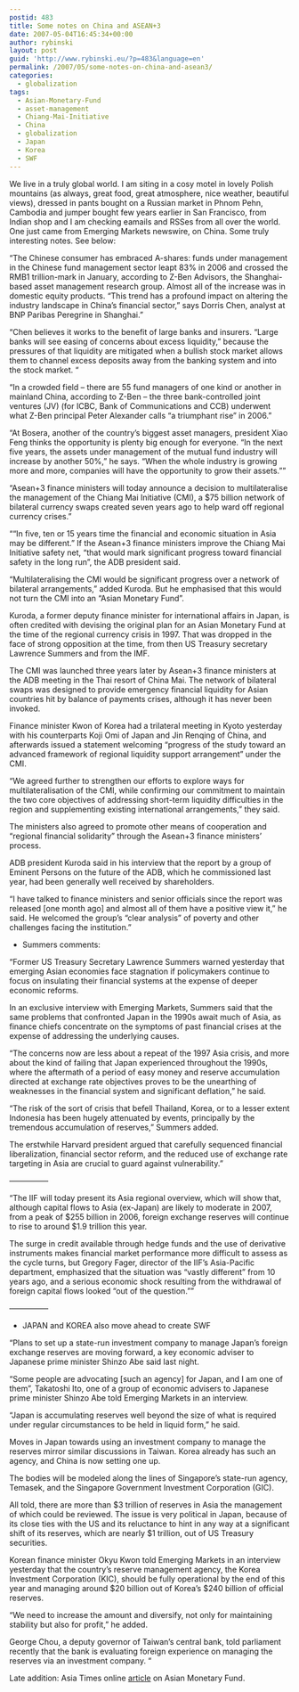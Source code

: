 ```yaml
---
postid: 483
title: Some notes on China and ASEAN+3
date: 2007-05-04T16:45:34+00:00
author: rybinski
layout: post
guid: 'http://www.rybinski.eu/?p=483&language=en'
permalink: /2007/05/some-notes-on-china-and-asean3/
categories:
  - globalization
tags:
  - Asian-Monetary-Fund
  - asset-management
  - Chiang-Mai-Initiative
  - China
  - globalization
  - Japan
  - Korea
  - SWF
---
```

We live in a truly global world. I am siting in a cosy motel in lovely Polish mountains (as always, great food, great atmosphere, nice weather, beautiful views), dressed in pants bought on a Russian market in Phnom Pehn, Cambodia and jumper bought few years earlier in San Francisco, from Indian shop and I am checking eamails and RSSes from all over the world. One just came from Emerging Markets newswire, on China. Some truly interesting notes. See below:

<!--more-->

“The Chinese consumer has embraced A-shares: funds under management in the Chinese fund management sector leapt 83% in 2006 and crossed the RMB1 trillion-mark in January, according to Z-Ben Advisors, the Shanghai-based asset management research group. Almost all of the increase was in domestic equity products. “This trend has a profound impact on altering the industry landscape in China’s financial sector,” says Dorris Chen, analyst at BNP Paribas Peregrine in Shanghai.”

“Chen believes it works to the benefit of large banks and insurers. “Large banks will see easing of concerns about excess liquidity,” because the pressures of that liquidity are mitigated when a bullish stock market allows them to channel excess deposits away from the banking system and into the stock market. “

“In a crowded field – there are 55 fund managers of one kind or another in mainland China, according to Z-Ben – the three bank-controlled joint ventures (JV) (for ICBC, Bank of Communications and CCB) underwent what Z-Ben principal Peter Alexander calls “a triumphant rise” in 2006.”

“At Bosera, another of the country’s biggest asset managers, president Xiao Feng thinks the opportunity is plenty big enough for everyone. “In the next five years, the assets under management of the mutual fund industry will increase by another 50%,” he says. “When the whole industry is growing more and more, companies will have the opportunity to grow their assets.””

“Asean+3 finance ministers will today announce a decision to multilateralise the management of the Chiang Mai Initiative (CMI), a $75 billion network of bilateral currency swaps created seven years ago to help ward off regional currency crises.”

““In five, ten or 15 years time the financial and economic situation in Asia may be different.” If the Asean+3 finance ministers improve the Chiang Mai Initiative safety net, “that would mark significant progress toward financial safety in the long run”, the ADB president said.

“Multilateralising the CMI would be significant progress over a network of bilateral arrangements,” added Kuroda. But he emphasised that this would not turn the CMI into an “Asian Monetary Fund”.

Kuroda, a former deputy finance minister for international affairs in Japan, is often credited with devising the original plan for an Asian Monetary Fund at the time of the regional currency crisis in 1997. That was dropped in the face of strong opposition at the time, from then US Treasury secretary Lawrence Summers and from the IMF.

The CMI was launched three years later by Asean+3 finance ministers at the ADB meeting in the Thai resort of China Mai. The network of bilateral swaps was designed to provide emergency financial liquidity for Asian countries hit by balance of payments crises, although it has never been invoked.

Finance minister Kwon of Korea had a trilateral meeting in Kyoto yesterday with his counterparts Koji Omi of Japan and Jin Renqing of China, and afterwards issued a statement welcoming “progress of the study toward an advanced framework of regional liquidity support arrangement” under the CMI.

“We agreed further to strengthen our efforts to explore ways for multilateralisation of the CMI, while confirming our commitment to maintain the two core objectives of addressing short-term liquidity difficulties in the region and supplementing existing international arrangements,” they said.

The ministers also agreed to promote other means of cooperation and “regional financial solidarity” through the Asean+3 finance ministers’ process.

ADB president Kuroda said in his interview that the report by a group of Eminent Persons on the future of the ADB, which he commissioned last year, had been generally well received by shareholders.

“I have talked to finance ministers and senior officials since the report was released [one month ago] and almost all of them have a positive view it,” he said. He welcomed the group’s “clear analysis” of poverty and other challenges facing the institution.”

  * Summers comments:

“Former US Treasury Secretary Lawrence Summers warned yesterday that emerging Asian economies face stagnation if policymakers continue to focus on insulating their financial systems at the expense of deeper economic reforms.

In an exclusive interview with Emerging Markets, Summers said that the same problems that confronted Japan in the 1990s await much of Asia, as finance chiefs concentrate on the symptoms of past financial crises at the expense of addressing the underlying causes.

“The concerns now are less about a repeat of the 1997 Asia crisis, and more about the kind of failing that Japan experienced throughout the 1990s, where the aftermath of a period of easy money and reserve accumulation directed at exchange rate objectives proves to be the unearthing of weaknesses in the financial system and significant deflation,” he said.

“The risk of the sort of crisis that befell Thailand, Korea, or to a lesser extent Indonesia has been hugely attenuated by events, principally by the tremendous accumulation of reserves,” Summers added.

The erstwhile Harvard president argued that carefully sequenced financial liberalization, financial sector reform, and the reduced use of exchange rate targeting in Asia are crucial to guard against vulnerability.”

—————

“The IIF will today present its Asia regional overview, which will show that, although capital flows to Asia (ex-Japan) are likely to moderate in 2007, from a peak of $255 billion in 2006, foreign exchange reserves will continue to rise to around $1.9 trillion this year.

The surge in credit available through hedge funds and the use of derivative instruments makes financial market performance more difficult to assess as the cycle turns, but Gregory Fager, director of the IIF’s Asia-Pacific department, emphasized that the situation was “vastly different” from 10 years ago, and a serious economic shock resulting from the withdrawal of foreign capital flows looked “out of the question.””

————— 

  * JAPAN and KOREA also move ahead to create SWF

“Plans to set up a state-run investment company to manage Japan’s foreign exchange reserves are moving forward, a key economic adviser to Japanese prime minister Shinzo Abe said last night.

“Some people are advocating [such an agency] for Japan, and I am one of them”, Takatoshi Ito, one of a group of economic advisers to Japanese prime minister Shinzo Abe told Emerging Markets in an interview.
  
“Japan is accumulating reserves well beyond the size of what is required under regular circumstances to be held in liquid form,” he said.

Moves in Japan towards using an investment company to manage the reserves mirror similar discussions in Taiwan. Korea already has such an agency, and China is now setting one up.

The bodies will be modeled along the lines of Singapore’s state-run agency, Temasek, and the Singapore Government Investment Corporation (GIC).

All told, there are more than $3 trillion of reserves in Asia the management of which could be reviewed. The issue is very political in Japan, because of its close ties with the US and its reluctance to hint in any way at a significant shift of its reserves, which are nearly $1 trillion, out of US Treasury securities.

Korean finance minister Okyu Kwon told Emerging Markets in an interview yesterday that the country’s reserve management agency, the Korea Investment Corporation (KIC), should be fully operational by the end of this year and managing around $20 billion out of Korea’s $240 billion of official reserves.
  
“We need to increase the amount and diversify, not only for maintaining stability but also for profit,” he added.
  
George Chou, a deputy governor of Taiwan’s central bank, told parliament recently that the bank is evaluating foreign experience on managing the reserves via an investment company. “

Late addition: Asia Times online [article](http://www.atimes.com/atimes/Asian_Economy/IE08Dk01.html) on Asian Monetary Fund.
